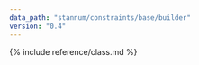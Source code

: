 ```yaml
---
data_path: "stannum/constraints/base/builder"
version: "0.4"
---
```


{% include reference/class.md %}
